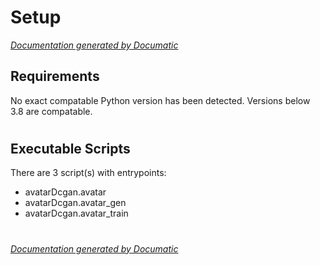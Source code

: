# Setup

[_Documentation generated by Documatic_](https://www.documatic.com)

<!---Documatic-section-Requirements-start--->
## Requirements

No exact compatable Python version has been detected.
Versions below 3.8 are compatable.

# #
<!---Documatic-section-Requirements-end--->

<!---Documatic-section-Executable Scripts-start--->
## Executable Scripts

There are 3 script(s) with entrypoints:
* avatarDcgan.avatar
* avatarDcgan.avatar_gen
* avatarDcgan.avatar_train

# #
<!---Documatic-section-Executable Scripts-end--->

[_Documentation generated by Documatic_](https://www.documatic.com)